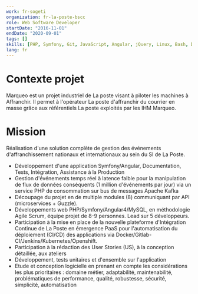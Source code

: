 ```yaml
---
work: fr-sogeti
organization: fr-la-poste-bscc
role: Web Software Developer
startDate: "2016-11-01"
endDate: "2020-09-01"
tags: []
skills: [PHP, Symfony, Git, JavaScript, Angular, jQuery, Linux, Bash, Debian, RHEL, Docker, Kubernetes, Openshift, DevOps, CI-CD, agile, Scrum, MySQL, HTML, CSS, PHPUnit, Elasticsearch, GitLab, XML, REST]
lang: fr
---
```


# Contexte projet

Marqueo est un projet industriel de La poste visant à piloter les machines à Affranchir.
Il permet à l'opérateur La poste d'affranchir du courrier en masse grâce aux référentiels La poste exploités par les IHM Marqueo.

# Mission

Réalisation d'une solution complète de gestion des événements d'affranchissement nationaux et internationaux au sein du SI de La Poste.

- Développement d'une application Symfony/Angular, Documentation, Tests, Intégration, Assistance à la Production
- Gestion d'événements temps réel à latence faible pour la manipulation de flux de données conséquents (1 million d'événements par jour) via un service PHP de consommation sur bus de messages Apache Kafka
- Découpage du projet en de multiple modules (8) communiquant par API (microservices + Guzzle).
- Développements web PHP/Symfony/Angular4/MySQL, en méthodologie Agile Scrum, équipe projet de 8-9 personnes. Lead sur 5 développeurs.
- Participation à la mise en place de la nouvelle plateforme d'Intégration Continue de La Poste en émergence PaaS pour l'automatisation du déploiement (CI/CD) des applications via Docker/Gitlab-CI/Jenkins/Kubernetes/Openshift.
- Participation à la rédaction des User Stories (US), à la conception détaillée, aux ateliers
- Développement, tests unitaires et d'ensemble sur l'application
- Etude et conception logicielle en prenant en compte les considérations les plus prioritaires : domaine métier, adaptabilité, maintenabilité, problématiques de performance, qualité, robustesse, sécurité, simplicité, automatisation
